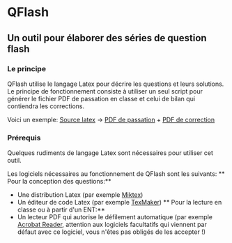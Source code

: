 # QFlash

## Un outil pour élaborer des séries de question flash

### Le principe

QFlash utilise le langage Latex pour décrire les questions et leurs solutions. Le principe de fonctionnement consiste à utiliser un seul script pour générer le fichier PDF de passation en classe et celui de bilan qui contiendra les corrections.

Voici un exemple: [Source latex](https://github.com/CyrilleGUIEU/QFlash/blob/master/Exemples/Script%20de%20mise%20au%20point.tex) -> [PDF de passation](https://github.com/CyrilleGUIEU/QFlash/blob/master/Exemples/QuestionsFlash.pdf) + [PDF de correction](https://github.com/CyrilleGUIEU/QFlash/blob/master/Exemples/QuestionsFlashCorrection.pdf)

### Prérequis

Quelques rudiments de langage Latex sont nécessaires pour utiliser cet outil. 

Les logiciels nécessaires au fonctionnement de QFlash sont les suivants:
** Pour la conception des questions:**
* Une distribution Latex (par exemple [Miktex](miktex.org))
* Un éditeur de code Latex (par exemple [TexMaker](https://www.xm1math.net/texmaker/index_fr.html))
** Pour la lecture en classe ou à partir d'un ENT:**
* Un lecteur PDF qui autorise le défilement automatique (par exemple [Acrobat Reader](https://get.adobe.com/fr/reader/), attention aux logiciels facultatifs qui viennent par défaut avec ce logiciel, vous n'êtes pas obligés de les accepter !)


